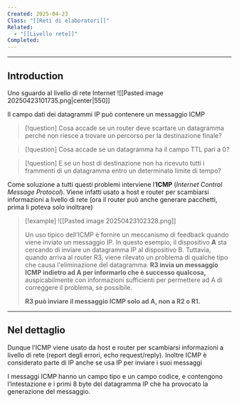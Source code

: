 ```yaml
---
Created: 2025-04-23
Class: "[[Reti di elaboratori]]"
Related:
  - "[[Livello rete]]"
Completed:
---
```

---
## Introduction
Uno sguardo al livello di rete Internet
![[Pasted image 20250423101735.png|center|550]]

Il campo dati dei datagrammi IP può contenere un messaggio ICMP

>[!question] Cosa accade se un router deve scartare un datagramma perché non riesce a trovare un percorso per la destinazione finale?

>[!question] Cosa accade se un datagramma ha il campo TTL  pari a $0$?

>[!question] E se un host di destinazione non ha ricevuto tutti i frammenti di un datagramma entro un determinato limite di tempo?

Come soluzione a tutti questi problemi interviene l’**ICMP** (*Internet Control Message Protocol*). Viene infatti usato a host e router per scambiarsi informazioni a livello di rete (ora il router può anche generare pacchetti, prima li poteva solo inoltrare)

>[!example]
>![[Pasted image 20250423102328.png]]
>
>Un uso tipico dell'ICMP è fornire un meccanismo di feedback quando viene inviato un messaggio IP. In questo esempio, il dispositivo **A** sta cercando di inviare un datagramma IP al dispositivo B. Tuttavia, quando arriva al router R3, viene rilevato un problema di qualche tipo che causa l'eliminazione del datagramma.
>**R3 invia un messaggio ICMP indietro ad A per informarlo che è successo qualcosa,** auspicabilmente con informazioni sufficienti per permettere ad A di correggere il problema, se possibile.
>
>**R3 può inviare il messaggio ICMP solo ad A, non a R2 o R1.**

---
## Nel dettaglio
Dunque l’ICMP viene usato da host e router per scambiarsi informazioni a livello di rete (report degli errori, echo request/reply). Inoltre ICMP è considerato parte di IP anche se usa IP per inviare i suoi messaggi

I messaggi ICMP hanno un campo tipo e un campo codice, e contengono l’intestazione e i primi 8 byte del datagramma IP che ha provocato la generazione del messaggio.